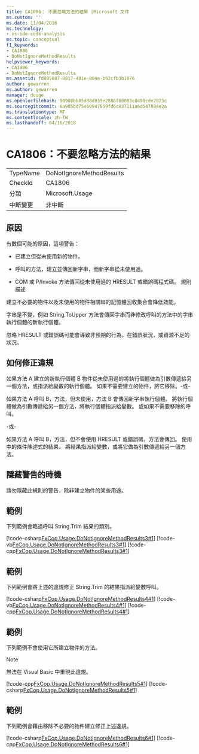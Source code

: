 ```yaml
---
title: CA1806： 不要忽略方法的結果 |Microsoft 文件
ms.custom: ''
ms.date: 11/04/2016
ms.technology:
- vs-ide-code-analysis
ms.topic: conceptual
f1_keywords:
- CA1806
- DoNotIgnoreMethodResults
helpviewer_keywords:
- CA1806
- DoNotIgnoreMethodResults
ms.assetid: fd805687-0817-481e-804e-b62cfb3b1076
author: gewarren
ms.author: gewarren
manager: douge
ms.openlocfilehash: 90908bb85d88d939e2886f60083c0499cde2823c
ms.sourcegitcommit: 6a9d5bd75e50947659fd6c837111a6a547884e2a
ms.translationtype: MT
ms.contentlocale: zh-TW
ms.lasthandoff: 04/16/2018
---
```

# <a name="ca1806-do-not-ignore-method-results"></a>CA1806：不要忽略方法的結果
|||  
|-|-|  
|TypeName|DoNotIgnoreMethodResults|  
|CheckId|CA1806|  
|分類|Microsoft.Usage|  
|中斷變更|非中斷|  
  
## <a name="cause"></a>原因  
 有數個可能的原因，這項警告：  
  
-   已建立但從未使用新的物件。  
  
-   呼叫的方法，建立並傳回新字串，而新字串從未使用過。  
  
-   COM 或 P/Invoke 方法傳回從未使用過的 HRESULT 或錯誤碼程式碼。 規則描述  
  
 建立不必要的物件以及未使用的物件相關聯的記憶體回收集合會降低效能。  
  
 字串是不變，例如 String.ToUpper 方法會傳回字串而非修改呼叫的方法中的字串執行個體的新執行個體。  
  
 忽略 HRESULT 或錯誤碼可能會導致非預期的行為，在錯誤狀況，或資源不足的狀況。  
  
## <a name="how-to-fix-violations"></a>如何修正違規  
 如果方法 A 建立的新執行個體 B 物件從未使用過的將執行個體做為引數傳遞給另一個方法，或指派給變數的執行個體。 如果不需要建立的物件，將它移除。-或-  
  
 如果方法 A 呼叫 B，方法，但未使用，方法 B 會傳回新字串執行個體。 將執行個體做為引數傳遞給另一個方法，將執行個體指派給變數。 或如果不需要移除的呼叫。  
  
 -或-  
  
 如果方法 A 呼叫 B，方法，但不會使用 HRESULT 或錯誤碼，方法會傳回。 使用中的條件陳述式的結果、 將結果指派給變數，或將它做為引數傳遞給另一個方法。  
  
## <a name="when-to-suppress-warnings"></a>隱藏警告的時機  
 請勿隱藏此規則的警告，除非建立物件的某些用途。  
  
## <a name="example"></a>範例  
 下列範例會略過呼叫 String.Trim 結果的類別。  
  
 [!code-csharp[FxCop.Usage.DoNotIgnoreMethodResults3#1](../code-quality/codesnippet/CSharp/ca1806-do-not-ignore-method-results_1.cs)]
 [!code-vb[FxCop.Usage.DoNotIgnoreMethodResults3#1](../code-quality/codesnippet/VisualBasic/ca1806-do-not-ignore-method-results_1.vb)]
 [!code-cpp[FxCop.Usage.DoNotIgnoreMethodResults3#1](../code-quality/codesnippet/CPP/ca1806-do-not-ignore-method-results_1.cpp)]  
  
## <a name="example"></a>範例  
 下列範例會將上述的違規修正 String.Trim 的結果指派給變數呼叫。  
  
 [!code-csharp[FxCop.Usage.DoNotIgnoreMethodResults4#1](../code-quality/codesnippet/CSharp/ca1806-do-not-ignore-method-results_2.cs)]
 [!code-vb[FxCop.Usage.DoNotIgnoreMethodResults4#1](../code-quality/codesnippet/VisualBasic/ca1806-do-not-ignore-method-results_2.vb)]
 [!code-cpp[FxCop.Usage.DoNotIgnoreMethodResults4#1](../code-quality/codesnippet/CPP/ca1806-do-not-ignore-method-results_2.cpp)]  
  
## <a name="example"></a>範例  
 下列範例不會使用它所建立物件的方法。  
  
> [!NOTE]
>  無法在 Visual Basic 中重現此違規。  

 [!code-cpp[FxCop.Usage.DoNotIgnoreMethodResults5#1](../code-quality/codesnippet/CPP/ca1806-do-not-ignore-method-results_3.cpp)]
 [!code-csharp[FxCop.Usage.DoNotIgnoreMethodResults5#1](../code-quality/codesnippet/CSharp/ca1806-do-not-ignore-method-results_3.cs)]   
  
## <a name="example"></a>範例  
 下列範例會藉由移除不必要的物件建立修正上述違規。  

 [!code-csharp[FxCop.Usage.DoNotIgnoreMethodResults6#1](../code-quality/codesnippet/CSharp/ca1806-do-not-ignore-method-results_4.cs)]
 [!code-cpp[FxCop.Usage.DoNotIgnoreMethodResults6#1](../code-quality/codesnippet/CPP/ca1806-do-not-ignore-method-results_4.cpp)] 

<!-- Examples don't exist for the below... -->
<!--
## Example  
 The following example shows a method that ignores the error code that the native method GetShortPathName returns.  
  
## Example  
 The following example fixes the previous violation by checking the error code and throwing an exception when the call fails.  
-->
